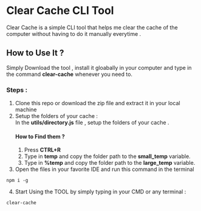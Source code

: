 # Clear Cache CLI Tool
Clear Cache is a simple CLI tool that helps me clear the cache of the computer without having to do it manually everytime .

## How to Use It ?
Simply Download the tool , install it gloabally in your computer and type in the command **clear-cache** whenever you need to.

### Steps : 
1. Clone this repo or download the zip file and extract it in your local machine
2. Setup the folders of your cache  :   
    In the **utils/directory.js** file , setup the folders of your cache .
    #### How to Find them ? 
    1. Press **CTRL+R** 
    2. Type in **temp** and copy the folder path to the **small_temp** variable.
    3. Type in **%temp** and copy the folder path to the **large_temp** variable.
3. Open the files in your favorite IDE and run this command in the terminal 
```
npm i -g
```
4. Start Using the TOOL by simply typing in your CMD or any terminal : 
```
clear-cache 
```

